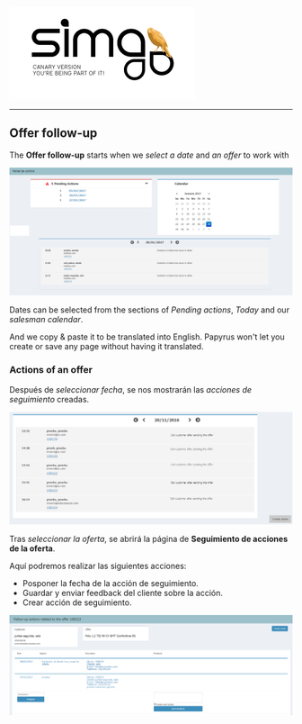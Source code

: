 ![](Images/es-ES_simacanaryversionbn.png)       
  
---  
  

  
## Offer follow-up
  
The **Offer follow-up** starts when we _select a date_ and _an offer_ to work with  
  
![](Images/en-EN_SalesmanAgenda_FollowUpSources.png)    
  
Dates can be selected from the sections of _Pending actions_, _Today_ and our _salesman calendar_.    
  
 And we copy & paste it to be translated into English. Papyrus won't let you create or save any page without having it translated.  
  

  
### Actions of an offer  
  
Después de _seleccionar fecha_, se nos mostrarán las _acciones de seguimiento_ creadas.  
  

![](Images/en-EN_SalesmanAgenda_ActionOnOffers4aDay.png)  
  
Tras _seleccionar la oferta_, se abrirá la página de **Seguimiento de acciones de la oferta**.  
  
Aquí podremos realizar las siguientes acciones:  
  
  - Posponer la fecha de la acción de seguimiento.  
 - Guardar y enviar feedback del cliente sobre la acción.  
 - Crear acción de seguimiento.  

  

![](Images/en-EN_SalesmanAgenda_OfferActionsFollowupPage.png)  
  



  
